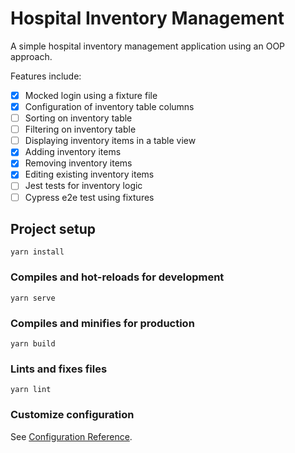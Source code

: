 # Hospital Inventory Management

A simple hospital inventory management application using an OOP approach.

Features include:

- [x] Mocked login using a fixture file
- [x] Configuration of inventory table columns
- [ ] Sorting on inventory table
- [ ] Filtering on inventory table
- [ ] Displaying inventory items in a table view
- [x] Adding inventory items
- [x] Removing inventory items
- [x] Editing existing inventory items
- [ ] Jest tests for inventory logic
- [ ] Cypress e2e test using fixtures

## Project setup

```
yarn install
```

### Compiles and hot-reloads for development

```
yarn serve
```

### Compiles and minifies for production

```
yarn build
```

### Lints and fixes files

```
yarn lint
```

### Customize configuration

See [Configuration Reference](https://cli.vuejs.org/config/).
